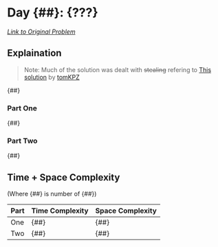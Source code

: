 # Day {##}: {???}

[*Link to Original Problem*](https://adventofcode.com/2020/day/{##})

## Explaination

> Note: Much of the solution was dealt with ~~stealing~~ refering to [This solution](https://gist.github.com/tomKPZ/6932a5b8d9eaad13a9abbfc80ee8f928) by [tomKPZ](https://github.com/tomKPZ)

{##}

### Part One

{##}

### Part Two

{##}


## Time + Space Complexity

(Where {##} is number of {##})

Part | Time Complexity | Space Complexity
---- | --------------- | ----------------
One  | {##}            | {##}
Two  | {##}            | {##}


<!-- MARKDOWN LINKS -->


<!-- MARKDOWN IMAGE LINKS -->

